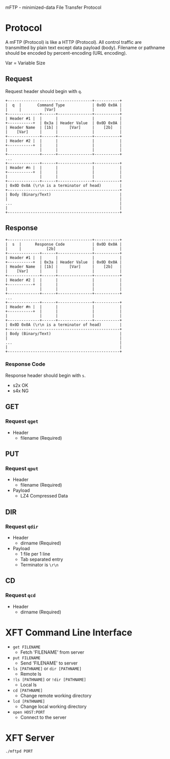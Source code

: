 mFTP - minimized-data File Transfer Protocol

Protocol
========
A mFTP (Protocol) is like a HTTP (Protocol).
All control traffic are transmitted by plain text except data payload (body).
Filename or pathname should be encoded by percent-encoding (URL encoding).

Var = Variable Size

## Request
Request header should begin with `q`.

```
+-------------------------------------+-----------+
|  q  |       Command Type            | 0x0D 0x0A |
|     |          [Var]                |           |
+--------------+------+---------------+-----------+
| Header #1 |  |      |               |           |
+-----------+  | 0x3a | Header Value  | 0x0D 0x0A |
| Header Name  | [1b] |     [Var]     |    [2b]   |
|    [Var]     |      |               |           |
+--------------+------+---------------+-----------+
| Header #2 |  |      |               |           |
+-----------+  |      |               |           |
|              |      |               |           |
+--------------+------+---------------+-----------+
...
+--------------+------+---------------+-----------+
| Header #n |  |      |               |           |
+-----------+  |      |               |           |
|              |      |               |           |
+--------------+------+---------------+-----------+
| 0x0D 0x0A (\r\n is a terminator of head)        |
+-------------------------------------------------+
| Body (Binary/Text)                              |
|                                                 |
...                                               |
|                                                 |
+-------------------------------------------------+
```

## Response
```
+-------------------------------------+-----------+
|  s  |      Response Code            | 0x0D 0x0A |
|     |           [2b]                |           |
+--------------+------+---------------+-----------+
| Header #1 |  |      |               |           |
+-----------+  | 0x3a | Header Value  | 0x0D 0x0A |
| Header Name  | [1b] |     [Var]     |    [2b]   |
|    [Var]     |      |               |           |
+--------------+------+---------------+-----------+
| Header #2 |  |      |               |           |
+-----------+  |      |               |           |
|              |      |               |           |
+--------------+------+---------------+-----------+
...
+--------------+------+---------------+-----------+
| Header #n |  |      |               |           |
+-----------+  |      |               |           |
|              |      |               |           |
+--------------+------+---------------+-----------+
| 0x0D 0x0A (\r\n is a terminator of head)        |
+-------------------------------------------------+
| Body (Binary/Text)                              |
|                                                 |
...                                               |
|                                                 |
+-------------------------------------------------+
```

### Response Code
Response header should begin with `s`.

* s2x OK
* s4x NG


## GET
### Request `qget`
* Header
    * filename (Required)

## PUT
### Request `qput`
* Header
    * filename (Required)
* Payload
    * LZ4 Compressed Data

## DIR
### Request `qdir`
* Header
    * dirname (Required)
* Payload
    * 1 file per 1 line
    * Tab separated entry
    * Terminator is `\r\n`

## CD
### Request `qcd`
* Header
    * dirname (Required)


XFT Command Line Interface
==========================
* `get FILENAME`
    * Fetch 'FILENAME' from server
* `put FILENAME`
    * Send 'FILENAME' to server
* `ls [PATHNAME]` or `dir [PATHNAME]`
    * Remote ls
* `!ls [PATHNAME]` or `!dir [PATHNAME]`
    * Local ls
* `cd [PATHNAME]`
    * Change remote working directory
* `lcd [PATHNAME]`
    * Change local working directory
* `open HOST:PORT`
    * Connect to the server


XFT Server
==========
`./mftpd PORT`

